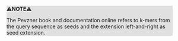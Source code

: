 <div style="margin:2em; background-color: #e0e0e0;">

<strong>⚠️NOTE️️️⚠️</strong>

The Pevzner book and documentation online refers to k-mers from the query sequence as seeds and the extension left-and-right as seed extension.
</div>

